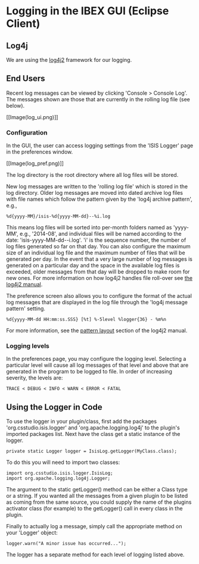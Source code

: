 # Logging in the IBEX GUI (Eclipse Client)

## Log4j
We are using the [log4j2](http://logging.apache.org/log4j/2.x/manual/index.html) framework for our logging.


## End Users
Recent log messages can be viewed by clicking 'Console > Console Log'. The messages shown are those that are currently in the rolling log file (see below).

[[Image(log_ui.png)]]

### Configuration
In the GUI, the user can access logging settings from the 'ISIS Logger' page in the preferences window.

[[Image(log_pref.png)]]

The log directory is the root directory where all log files will be stored.

New log messages are written to the 'rolling log file' which is stored in the log directory. Older log messages are moved into dated archive log files with file names which follow the pattern given by the 'log4j archive pattern', e.g.,

```
%d{yyyy-MM}/isis-%d{yyyy-MM-dd}--%i.log
```

This means log files will be sorted into per-month folders named as 'yyyy-MM', e.g., '2014-08', and individual files will be named according to the date: 'isis-yyyy-MM-dd--i.log'. 'i' is the sequence number, the number of log files generated so far on that day. You can also configure the maximum size of an individual log file and the maximum number of files that will be generated per day. In the event that a very large number of log messages is generated on a particular day and the space in the available log files is exceeded, older messages from that day will be dropped to make room for new ones. For more information on how log4j2 handles file roll-over see [the log4j2 manual](http://logging.apache.org/log4j/2.x/manual/appenders.html#RollingFileAppender).

The preference screen also allows you to configure the format of the actual log messages that are displayed in the log file through the 'log4j message pattern' setting.

```
%d{yyyy-MM-dd HH:mm:ss.SSS} [%t] %-5level %logger{36} - %m%n
```

For more information, see the [pattern layout](http://logging.apache.org/log4j/2.x/manual/layouts.html#PatternLayout) section of the log4j2 manual.


### Logging levels
In the preferences page, you may configure the logging level. Selecting a particular level will cause all log messages of that level and above that are generated in the program to be logged to file. In order of increasing severity, the levels are:

```
TRACE < DEBUG < INFO < WARN < ERROR < FATAL
```

## Using the Logger in Code
To use the logger in your plugin/class, first add the packages 'org.csstudio.isis.logger' and 'org.apache.logging.log4j' to the plugin's imported packages list. Next have the class get a static instance of the logger.

```
private static Logger logger = IsisLog.getLogger(MyClass.class);
```

To do this you will need to import two classes:

```
import org.csstudio.isis.logger.IsisLog;
import org.apache.logging.log4j.Logger;
```

The argument to the static getLogger() method can be either a Class type or a string. If you wanted all the messages from a given plugin to be listed as coming from the same source, you could supply the name of the plugins activator class (for example) to the getLogger() call in every class in the plugin.

Finally to actually log a message, simply call the appropriate method on your 'Logger' object:

```
logger.warn("A minor issue has occurred...");
```

The logger has a separate method for each level of logging listed above.
